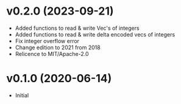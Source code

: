 # v0.2.0 (2023-09-21)

* Added functions to read & write Vec's of integers
* Added functions to read & write delta encoded vecs of integers
* Fix integer overflow error
* Change edition to 2021 from 2018
* Relicence to MIT/Apache-2.0

# v0.1.0 (2020-06-14)

 * Initial
